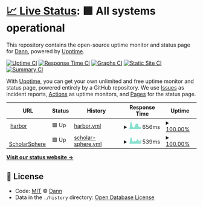 # [📈 Live Status](https://whereismyjetpack.github.io/status): <!--live status--> **🟩 All systems operational**

This repository contains the open-source uptime monitor and status page for [Dann](https://whereismyjetpack.github.io/status), powered by [Upptime](https://github.com/upptime/upptime).

[![Uptime CI](https://github.com/koj-co/upptime/workflows/Uptime%20CI/badge.svg)](https://github.com/koj-co/upptime/actions?query=workflow%3A%22Uptime+CI%22)
[![Response Time CI](https://github.com/koj-co/upptime/workflows/Response%20Time%20CI/badge.svg)](https://github.com/koj-co/upptime/actions?query=workflow%3A%22Response+Time+CI%22)
[![Graphs CI](https://github.com/koj-co/upptime/workflows/Graphs%20CI/badge.svg)](https://github.com/koj-co/upptime/actions?query=workflow%3A%22Graphs+CI%22)
[![Static Site CI](https://github.com/koj-co/upptime/workflows/Static%20Site%20CI/badge.svg)](https://github.com/koj-co/upptime/actions?query=workflow%3A%22Static+Site+CI%22)
[![Summary CI](https://github.com/koj-co/upptime/workflows/Summary%20CI/badge.svg)](https://github.com/koj-co/upptime/actions?query=workflow%3A%22Summary+CI%22)

With [Upptime](https://upptime.js.org), you can get your own unlimited and free uptime monitor and status page, powered entirely by a GitHub repository. We use [Issues](https://github.com/whereismyjetpack/status/issues) as incident reports, [Actions](https://github.com/whereismyjetpack/status/actions) as uptime monitors, and [Pages](https://whereismyjetpack.github.io/status) for the status page.

<!--start: status pages-->
<!-- This summary is generated by Upptime (https://github.com/upptime/upptime) -->
<!-- Do not edit this manually, your changes will be overwritten -->
<!-- prettier-ignore -->
| URL | Status | History | Response Time | Uptime |
| --- | ------ | ------- | ------------- | ------ |
| <img alt="" src="https://favicons.githubusercontent.com/harbor.k8s.libraries.psu.edu" height="13"> [harbor](https://harbor.k8s.libraries.psu.edu/api/v2.0/health) | 🟩 Up | [harbor.yml](https://github.com/whereismyjetpack/status/commits/HEAD/history/harbor.yml) | <details><summary><img alt="Response time graph" src="./graphs/harbor/response-time-week.png" height="20"> 656ms</summary><br><a href="https://whereismyjetpack.github.io/status/history/harbor"><img alt="Response time 328" src="https://img.shields.io/endpoint?url=https%3A%2F%2Fraw.githubusercontent.com%2Fwhereismyjetpack%2Fstatus%2FHEAD%2Fapi%2Fharbor%2Fresponse-time.json"></a><br><a href="https://whereismyjetpack.github.io/status/history/harbor"><img alt="24-hour response time 402" src="https://img.shields.io/endpoint?url=https%3A%2F%2Fraw.githubusercontent.com%2Fwhereismyjetpack%2Fstatus%2FHEAD%2Fapi%2Fharbor%2Fresponse-time-day.json"></a><br><a href="https://whereismyjetpack.github.io/status/history/harbor"><img alt="7-day response time 656" src="https://img.shields.io/endpoint?url=https%3A%2F%2Fraw.githubusercontent.com%2Fwhereismyjetpack%2Fstatus%2FHEAD%2Fapi%2Fharbor%2Fresponse-time-week.json"></a><br><a href="https://whereismyjetpack.github.io/status/history/harbor"><img alt="30-day response time 578" src="https://img.shields.io/endpoint?url=https%3A%2F%2Fraw.githubusercontent.com%2Fwhereismyjetpack%2Fstatus%2FHEAD%2Fapi%2Fharbor%2Fresponse-time-month.json"></a><br><a href="https://whereismyjetpack.github.io/status/history/harbor"><img alt="1-year response time 374" src="https://img.shields.io/endpoint?url=https%3A%2F%2Fraw.githubusercontent.com%2Fwhereismyjetpack%2Fstatus%2FHEAD%2Fapi%2Fharbor%2Fresponse-time-year.json"></a></details> | <details><summary><a href="https://whereismyjetpack.github.io/status/history/harbor">100.00%</a></summary><a href="https://whereismyjetpack.github.io/status/history/harbor"><img alt="All-time uptime 99.89%" src="https://img.shields.io/endpoint?url=https%3A%2F%2Fraw.githubusercontent.com%2Fwhereismyjetpack%2Fstatus%2FHEAD%2Fapi%2Fharbor%2Fuptime.json"></a><br><a href="https://whereismyjetpack.github.io/status/history/harbor"><img alt="24-hour uptime 100.00%" src="https://img.shields.io/endpoint?url=https%3A%2F%2Fraw.githubusercontent.com%2Fwhereismyjetpack%2Fstatus%2FHEAD%2Fapi%2Fharbor%2Fuptime-day.json"></a><br><a href="https://whereismyjetpack.github.io/status/history/harbor"><img alt="7-day uptime 100.00%" src="https://img.shields.io/endpoint?url=https%3A%2F%2Fraw.githubusercontent.com%2Fwhereismyjetpack%2Fstatus%2FHEAD%2Fapi%2Fharbor%2Fuptime-week.json"></a><br><a href="https://whereismyjetpack.github.io/status/history/harbor"><img alt="30-day uptime 100.00%" src="https://img.shields.io/endpoint?url=https%3A%2F%2Fraw.githubusercontent.com%2Fwhereismyjetpack%2Fstatus%2FHEAD%2Fapi%2Fharbor%2Fuptime-month.json"></a><br><a href="https://whereismyjetpack.github.io/status/history/harbor"><img alt="1-year uptime 99.96%" src="https://img.shields.io/endpoint?url=https%3A%2F%2Fraw.githubusercontent.com%2Fwhereismyjetpack%2Fstatus%2FHEAD%2Fapi%2Fharbor%2Fuptime-year.json"></a></details>
| <img alt="" src="https://favicons.githubusercontent.com/scholarsphere.psu.edu" height="13"> [ScholarSphere](https://scholarsphere.psu.edu) | 🟩 Up | [scholar-sphere.yml](https://github.com/whereismyjetpack/status/commits/HEAD/history/scholar-sphere.yml) | <details><summary><img alt="Response time graph" src="./graphs/scholar-sphere/response-time-week.png" height="20"> 539ms</summary><br><a href="https://whereismyjetpack.github.io/status/history/scholar-sphere"><img alt="Response time 359" src="https://img.shields.io/endpoint?url=https%3A%2F%2Fraw.githubusercontent.com%2Fwhereismyjetpack%2Fstatus%2FHEAD%2Fapi%2Fscholar-sphere%2Fresponse-time.json"></a><br><a href="https://whereismyjetpack.github.io/status/history/scholar-sphere"><img alt="24-hour response time 592" src="https://img.shields.io/endpoint?url=https%3A%2F%2Fraw.githubusercontent.com%2Fwhereismyjetpack%2Fstatus%2FHEAD%2Fapi%2Fscholar-sphere%2Fresponse-time-day.json"></a><br><a href="https://whereismyjetpack.github.io/status/history/scholar-sphere"><img alt="7-day response time 539" src="https://img.shields.io/endpoint?url=https%3A%2F%2Fraw.githubusercontent.com%2Fwhereismyjetpack%2Fstatus%2FHEAD%2Fapi%2Fscholar-sphere%2Fresponse-time-week.json"></a><br><a href="https://whereismyjetpack.github.io/status/history/scholar-sphere"><img alt="30-day response time 660" src="https://img.shields.io/endpoint?url=https%3A%2F%2Fraw.githubusercontent.com%2Fwhereismyjetpack%2Fstatus%2FHEAD%2Fapi%2Fscholar-sphere%2Fresponse-time-month.json"></a><br><a href="https://whereismyjetpack.github.io/status/history/scholar-sphere"><img alt="1-year response time 413" src="https://img.shields.io/endpoint?url=https%3A%2F%2Fraw.githubusercontent.com%2Fwhereismyjetpack%2Fstatus%2FHEAD%2Fapi%2Fscholar-sphere%2Fresponse-time-year.json"></a></details> | <details><summary><a href="https://whereismyjetpack.github.io/status/history/scholar-sphere">100.00%</a></summary><a href="https://whereismyjetpack.github.io/status/history/scholar-sphere"><img alt="All-time uptime 99.89%" src="https://img.shields.io/endpoint?url=https%3A%2F%2Fraw.githubusercontent.com%2Fwhereismyjetpack%2Fstatus%2FHEAD%2Fapi%2Fscholar-sphere%2Fuptime.json"></a><br><a href="https://whereismyjetpack.github.io/status/history/scholar-sphere"><img alt="24-hour uptime 100.00%" src="https://img.shields.io/endpoint?url=https%3A%2F%2Fraw.githubusercontent.com%2Fwhereismyjetpack%2Fstatus%2FHEAD%2Fapi%2Fscholar-sphere%2Fuptime-day.json"></a><br><a href="https://whereismyjetpack.github.io/status/history/scholar-sphere"><img alt="7-day uptime 100.00%" src="https://img.shields.io/endpoint?url=https%3A%2F%2Fraw.githubusercontent.com%2Fwhereismyjetpack%2Fstatus%2FHEAD%2Fapi%2Fscholar-sphere%2Fuptime-week.json"></a><br><a href="https://whereismyjetpack.github.io/status/history/scholar-sphere"><img alt="30-day uptime 100.00%" src="https://img.shields.io/endpoint?url=https%3A%2F%2Fraw.githubusercontent.com%2Fwhereismyjetpack%2Fstatus%2FHEAD%2Fapi%2Fscholar-sphere%2Fuptime-month.json"></a><br><a href="https://whereismyjetpack.github.io/status/history/scholar-sphere"><img alt="1-year uptime 99.97%" src="https://img.shields.io/endpoint?url=https%3A%2F%2Fraw.githubusercontent.com%2Fwhereismyjetpack%2Fstatus%2FHEAD%2Fapi%2Fscholar-sphere%2Fuptime-year.json"></a></details>

<!--end: status pages-->

[**Visit our status website →**](https://whereismyjetpack.github.io/status)

## 📄 License

- Code: [MIT](./LICENSE) © [Dann](https://whereismyjetpack.github.io/status)
- Data in the `./history` directory: [Open Database License](https://opendatacommons.org/licenses/odbl/1-0/)
